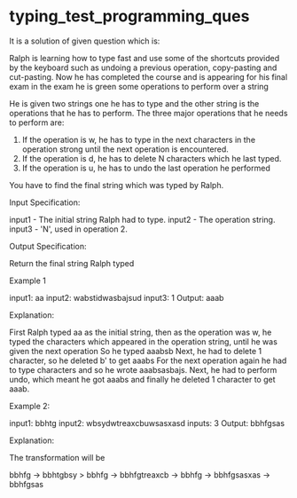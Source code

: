 # typing_test_programming_ques

It is a solution of given question which is:

Ralph is learning how to type fast and use some of the shortcuts provided by the keyboard such as undoing a previous operation, copy-pasting and cut-pasting. Now he has completed the course and is appearing for his final exam in the exam he is green some operations to perform over a string

He is given two strings one he has to type and the other string is the operations that he has to perform. The three major operations that he needs to perform are:

1) If the operation is w, he has to type in the next characters in the operation strong until the next operation is encountered.
2) If the operation is d, he has to delete N characters which he last typed.
3) If the operation is u, he has to undo the last operation he performed

You have to find the final string which was typed by Ralph.

Input Specification:

input1 - The initial string Ralph had to type.
input2 - The operation string.
input3 - 'N', used in operation 2.

Output Specification:

Return the final string Ralph typed


Example 1

input1: aa
input2: wabstidwasbajsud
input3: 1
Output: aaab

Explanation:

First Ralph typed aa as the initial string, then as the operation was w, he typed the characters which appeared in the operation string, until he was given the next operation So he typed aaabsb
Next, he had to delete 1 character, so he deleted b' to get aaabs
For the next operation again he had to type characters and so he wrote
aaabsasbajs.
Next, he had to perform undo, which meant he got aaabs and finally he deleted 1 character to get aaab.

Example 2:

input1: bbhtg
input2: wbsydwtreaxcbuwsasxasd
inputs: 3
Output: bbhfgsas

Explanation:

The transformation will be

bbhfg -> bbhtgbsy > bbhfg -> bbhfgtreaxcb -> bbhfg -> bbhfgsasxas -> bbhfgsas
